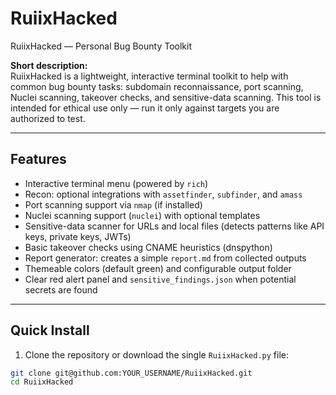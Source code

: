 # RuiixHacked

RuiixHacked — Personal Bug Bounty Toolkit

**Short description:**  
RuiixHacked is a lightweight, interactive terminal toolkit to help with common bug bounty tasks: subdomain reconnaissance, port scanning, Nuclei scanning, takeover checks, and sensitive-data scanning. This tool is intended for ethical use only — run it only against targets you are authorized to test.

---

## Features

- Interactive terminal menu (powered by `rich`)
- Recon: optional integrations with `assetfinder`, `subfinder`, and `amass`
- Port scanning support via `nmap` (if installed)
- Nuclei scanning support (`nuclei`) with optional templates
- Sensitive-data scanner for URLs and local files (detects patterns like API keys, private keys, JWTs)
- Basic takeover checks using CNAME heuristics (dnspython)
- Report generator: creates a simple `report.md` from collected outputs
- Themeable colors (default green) and configurable output folder
- Clear red alert panel and `sensitive_findings.json` when potential secrets are found

---

## Quick Install

1. Clone the repository or download the single `RuiixHacked.py` file:
```bash
git clone git@github.com:YOUR_USERNAME/RuiixHacked.git
cd RuiixHacked
